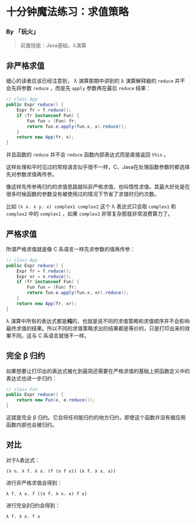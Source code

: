 # 十分钟魔法练习：求值策略

### By 「玩火」

> 前置技能：Java基础，λ演算

## 非严格求值

细心的读者应该已经注意到， λ 演算那期中讲到的 λ 演算解释器的 `reduce` 并不会先将参数 `reduce` ，而是先 `apply` 参数再在最后 `reduce` 结果：

```java
// class App
public Expr reduce() {
    Expr fr = f.reduce();
    if (fr instanceof Fun) {
        Fun fun = (Fun) fr;
        return fun.e.apply(fun.x, x).reduce();
    }
    return new App(fr, x);
}
```

并且函数的 `reduce` 并不会 `reduce` 函数内部表达式而是直接返回 `this` 。

这样处理和平时见过的常规语言似乎很不一样，C、Java在处理函数参数时都选择先对参数求值再传参。

像这样先传参再归约的求值思路就叫非严格求值，也叫惰性求值。其最大好处是在很多时候函数的参数没有被使用过的情况下节省了求值时归约次数。

比如 `(λ x. λ y. x) complex1 complex2` 这个 λ 表达式只会取 `complex1` 和 `complex2` 中的 `complex1` ，如果 `complex2` 非常复杂那就非常浪费算力了。

## 严格求值

所谓严格求值就是像 C 系语言一样先求参数的值再传参：

```java
// class App
public Expr reduce() {
    Expr fr = f.reduce();
    Expr xr = x.reduce();
    if (fr instanceof Fun) {
        Fun fun = (Fun) fr;
        return fun.e.apply(fun.x, xr).reduce();
    }
    return new App(fr, xr);
}
```

λ 演算中所有的表达式都是**纯**的，也就是说不同的求值策略和求值顺序并不会影响最终求值的结果。所以不同的求值策略求出的结果都是等价的，只是打印出来的效果不同。这与 C 系语言就很不一样。

## 完全 β 归约

如果想要让打印出的表达式被化到最简还需要在严格求值的基础上把函数定义中的表达式也进一步归约：

```java
// class Fun
public Expr reduce() {
    return new Fun(x, e.reduce());
}
```

这就是完全 β 归约。它会将任何能归约的地方归约，即使这个函数并没有被应用函数内部也会被归约。

## 对比

对于λ表达式：

````
(λ n. λ f. λ x. (f (n f x)) (λ f. λ x. x))
````

进行非严格求值会得到：

```
λ f. λ x. f ((λ f. λ x. x) f x)
```

进行完全β归约会得到：

```
λ f. λ x. f x
```





